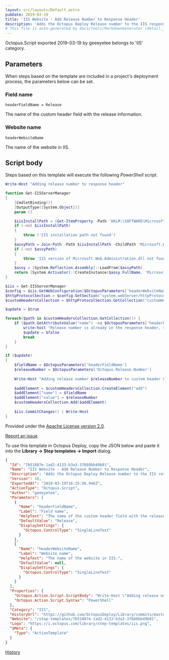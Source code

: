 ```yaml
---
layout: src/layouts/Default.astro
pubDate: 2019-03-19
title: 'IIS Website - Add Release Number to Response Header'
description: 'Adds the Octopus Deploy Release number to the IIS response header. When you browse your site you can look at the response header to verify the build number that is running.'
# This file is auto-generated by docs/tools/MarkdownGenerator (detail.js)
---
```


Octopus.Script exported 2019-03-19 by geeeyetee belongs to 'IIS' category.

## Parameters

When steps based on the template are included in a project's deployment process, the parameters below can be set.


<div class="param">

### Field name

`headerFieldName = Release`

The name of the custom header field with the release information.

</div>
        
<div class="param">

### Website name

`headerWebsiteName`

The name of the website in IIS.

</div>
        

## Script body

Steps based on this template will execute the following *PowerShell* script.

```PowerShell
Write-Host "Adding release number to response header"

function Get-IISServerManager
{
    [CmdletBinding()]
    [OutputType([System.Object])]
    param ()

    $iisInstallPath = (Get-ItemProperty -Path 'HKLM:\SOFTWARE\Microsoft\INetStp' -Name InstallPath).InstallPath
    if (-not $iisInstallPath)
    {
        throw ('IIS installation path not found')
    }
    $assyPath = Join-Path -Path $iisInstallPath -ChildPath 'Microsoft.Web.Administration.dll' -Resolve -ErrorAction:SilentlyContinue
    if (-not $assyPath)
    {
        throw 'IIS version of Microsoft.Web.Administration.dll not found'
    }
    $assy = [System.Reflection.Assembly]::LoadFrom($assyPath)
    return [System.Activator]::CreateInstance($assy.FullName, 'Microsoft.Web.Administration.ServerManager').Unwrap()
}

$iis = Get-IISServerManager
$config = $iis.GetWebConfiguration($OctopusParameters['headerWebsiteName'])
$httpProtocolSection = $config.GetSection("system.webServer/httpProtocol")
$customHeadersCollection = $httpProtocolSection.GetCollection("customHeaders")

$update = $true

foreach($path in $customHeadersCollection.GetCollection()) { 
    if ($path.GetAttributeValue("name") -eq $OctopusParameters['headerFieldName']) {
        write-host "Release number is already in the response header, skipping"
        $update = $false
        break
    }
}

if ($update)
{
    $fieldName = $OctopusParameters['headerFieldName']
    $releaseNumber = $OctopusParameters['Octopus.Release.Number']
    
    Write-Host "Adding release number $releaseNumber to custom header $fieldName"
    
    $addElement = $customHeadersCollection.CreateElement("add")
    $addElement["name"] = $fieldName
    $addElement["value"] = $releaseNumber
    $customHeadersCollection.Add($addElement)
    
    $iis.CommitChanges() | Write-Host
}
```

Provided under the [Apache License version 2.0](https://github.com/OctopusDeploy/Library/blob/master/LICENSE.txt).

[Report an issue](https://github.com/OctopusDeploy/Library/issues/new?assignees=&labels=&projects=&template=bug-report.yml&title=Issue%20with%20IIS%20Website%20-%20Add%20Release%20Number%20to%20Response%20Header&step-template=IIS%20Website%20-%20Add%20Release%20Number%20to%20Response%20Header)

<div class="get-json">

To use this template in Octopus Deploy, copy the JSON below and paste it into the **Library → Step templates → Import** dialog.

```json
{
  "Id": "7b51887e-1ad2-4133-b3a3-37688bb49b01",
  "Name": "IIS Website - Add Release Number to Response Header",
  "Description": "Adds the Octopus Deploy Release number to the IIS response header. When you browse your site you can look at the response header to verify the build number that is running.",
  "Version": 10,
  "ExportedAt": "2019-03-19T16:25:56.946Z",
  "ActionType": "Octopus.Script",
  "Author": "geeeyetee",
  "Parameters": [
    {
      "Name": "headerFieldName",
      "Label": "Field name",
      "HelpText": "The name of the custom header field with the release information.",
      "DefaultValue": "Release",
      "DisplaySettings": {
        "Octopus.ControlType": "SingleLineText"
      }
    },
    {
      "Name": "headerWebsiteName",
      "Label": "Website name",
      "HelpText": "The name of the website in IIS.",
      "DefaultValue": null,
      "DisplaySettings": {
        "Octopus.ControlType": "SingleLineText"
      }
    }
  ],
  "Properties": {
    "Octopus.Action.Script.ScriptBody": "Write-Host \"Adding release number to response header\"\n\nfunction Get-IISServerManager\n{\n    [CmdletBinding()]\n    [OutputType([System.Object])]\n    param ()\n\n    $iisInstallPath = (Get-ItemProperty -Path 'HKLM:\\SOFTWARE\\Microsoft\\INetStp' -Name InstallPath).InstallPath\n    if (-not $iisInstallPath)\n    {\n        throw ('IIS installation path not found')\n    }\n    $assyPath = Join-Path -Path $iisInstallPath -ChildPath 'Microsoft.Web.Administration.dll' -Resolve -ErrorAction:SilentlyContinue\n    if (-not $assyPath)\n    {\n        throw 'IIS version of Microsoft.Web.Administration.dll not found'\n    }\n    $assy = [System.Reflection.Assembly]::LoadFrom($assyPath)\n    return [System.Activator]::CreateInstance($assy.FullName, 'Microsoft.Web.Administration.ServerManager').Unwrap()\n}\n\n$iis = Get-IISServerManager\n$config = $iis.GetWebConfiguration($OctopusParameters['headerWebsiteName'])\n$httpProtocolSection = $config.GetSection(\"system.webServer/httpProtocol\")\n$customHeadersCollection = $httpProtocolSection.GetCollection(\"customHeaders\")\n\n$update = $true\n\nforeach($path in $customHeadersCollection.GetCollection()) { \n    if ($path.GetAttributeValue(\"name\") -eq $OctopusParameters['headerFieldName']) {\n        write-host \"Release number is already in the response header, skipping\"\n        $update = $false\n        break\n    }\n}\n\nif ($update)\n{\n    $fieldName = $OctopusParameters['headerFieldName']\n    $releaseNumber = $OctopusParameters['Octopus.Release.Number']\n    \n    Write-Host \"Adding release number $releaseNumber to custom header $fieldName\"\n    \n    $addElement = $customHeadersCollection.CreateElement(\"add\")\n    $addElement[\"name\"] = $fieldName\n    $addElement[\"value\"] = $releaseNumber\n    $customHeadersCollection.Add($addElement)\n    \n    $iis.CommitChanges() | Write-Host\n}",
    "Octopus.Action.Script.Syntax": "PowerShell"
  },
  "Category": "IIS",
  "HistoryUrl": "https://github.com/OctopusDeploy/Library/commits/master/step-templates//opt/buildagent/work/75443764cd38076d/step-templates/iis-website-add-release-number-to-response-header.json",
  "Website": "/step-templates/7b51887e-1ad2-4133-b3a3-37688bb49b01",
  "Logo": "https://i.octopus.com/library/step-templates/iis.png",
  "$Meta": {
    "Type": "ActionTemplate"
  }
}
```

[History](https://github.com/OctopusDeploy/Library/commits/master/step-templates/https://github.com/OctopusDeploy/Library/commits/master/step-templates//opt/buildagent/work/75443764cd38076d/step-templates/iis-website-add-release-number-to-response-header.json)

</div>
